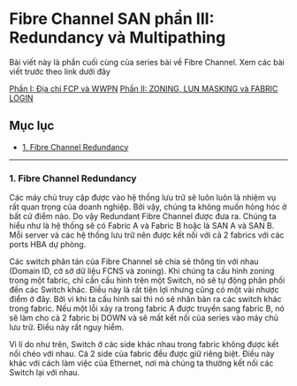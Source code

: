 # Fibre Channel SAN phần III: Redundancy và Multipathing

Bài viết này là phần cuối cùng của series bài về Fibre Channel. Xem các bài viết trước theo link dưới đây

[Phần I: Địa chỉ FCP và WWPN](https://github.com/trimq/mdt-technical/blob/master/TRIMQ/Storage/docs/FibreChannel-Part-I.md)
[Phần II: ZONING, LUN MASKING và FABRIC LOGIN](https://github.com/trimq/mdt-technical/blob/master/TRIMQ/Storage/docs/FibreChannel-Part-II.md)

## Mục lục

- [1. Fibre Channel Redundancy](#1)




-----------------------------------------------

<a name="1"></a>

### 1. Fibre Channel Redundancy

Các máy chủ truy cập được vào hệ thống lưu trữ sẽ luôn luôn là nhiệm vụ rất quan trọng của doanh nghiệp. Bởi vậy, chúng ta không muốn hỏng hóc ở bất cứ điểm nào. Do vậy Redundant Fibre Channel được đưa ra. Chúng ta hiểu như là hệ thống sẽ có Fabric A và Fabric B hoặc là SAN A và SAN B. Mỗi server và các hệ thống lưu trữ nên được kết nối với cả 2 fabrics với các ports HBA dự phòng.

Các switch phân tán của Fibre Channel sẽ chia sẻ thông tin với nhau (Domain ID, cở sở dữ liệu FCNS và zoning). Khi chúng ta cấu hình zoning trong một fabric, chỉ cần cấu hình trên một Switch, nó sẽ tự động phân phối đến các Switch khác. Điều này là rất tiện lợi nhưng cũng có một vài nhược điểm ở đây. Bởi vì khi ta cấu hình sai thì nó sẽ nhân bản ra các switch khác trong fabric. Nếu một lỗi xảy ra trong fabric A được truyền sang fabric B, nó sẽ làm cho cả 2 fabric bị DOWN và sẽ mất kết nối của series vào máy chủ lưu trữ. Điều này rất nguy hiểm.

Vì lí do như trên, Switch ở các side khác nhau trong fabric không được kết nối chéo với nhau. Cả 2 side của fabric đều được giữ riêng biệt. Điều này khác với cách làm việc của Ethernet, nơi mà chúng ta thường kết nối các Switch lại với nhau.

